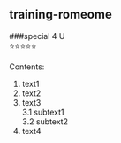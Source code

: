 ## training-romeome
###special 4 U     
:star::star::star::star::star:

Contents:    
1. text1   
2. text2      
3. text3      
   3.1 subtext1      
   3.2 subtext2 
4. text4    
